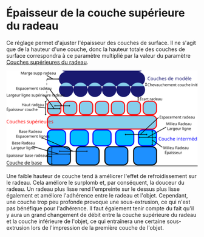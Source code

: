 Épaisseur de la couche supérieure du radeau
===

Ce réglage permet d'ajuster l'épaisseur des couches de surface. Il ne s'agit que de la hauteur d'une couche, donc la hauteur totale des couches de surface correspondra à ce paramètre multiplié par la valeur du paramètre [Couches supérieures du radeau](raft_surface_layers.md).

![Dimensions relatives au radeau](../images/raft_dimensions_fr.svg)

Une faible hauteur de couche tend à améliorer l'effet de refroidissement sur le radeau. Cela améliore le surplomb et, par conséquent, la douceur du radeau. Un radeau plus lisse rend l'empreinte sur le dessus plus lisse également et améliore l'adhérence entre le radeau et l'objet. Cependant, une couche trop peu profonde provoque une sous-extrusion, ce qui n'est pas bénéfique pour l'adhérence. Il faut également tenir compte du fait qu'il y aura un grand changement de débit entre la couche supérieure du radeau et la couche inférieure de l'objet, ce qui entraînera une certaine sous-extrusion lors de l'impression de la première couche de l'objet.
